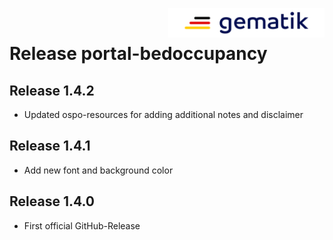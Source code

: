 <img align="right" width="250" height="47" src="./media/Gematik_Logo_Flag.png"/> <br/>      

# Release portal-bedoccupancy

## Release 1.4.2
- Updated ospo-resources for adding additional notes and disclaimer

## Release 1.4.1
- Add new font and background color

## Release 1.4.0
- First official GitHub-Release

